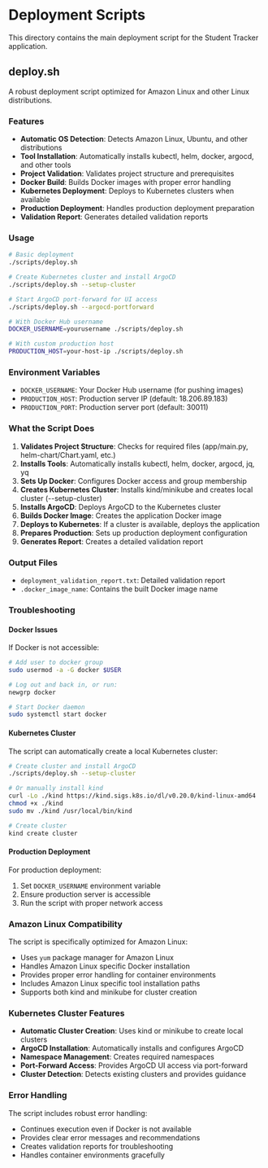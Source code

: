 # Deployment Scripts

This directory contains the main deployment script for the Student Tracker application.

## deploy.sh

A robust deployment script optimized for Amazon Linux and other Linux distributions.

### Features

- **Automatic OS Detection**: Detects Amazon Linux, Ubuntu, and other distributions
- **Tool Installation**: Automatically installs kubectl, helm, docker, argocd, and other tools
- **Project Validation**: Validates project structure and prerequisites
- **Docker Build**: Builds Docker images with proper error handling
- **Kubernetes Deployment**: Deploys to Kubernetes clusters when available
- **Production Deployment**: Handles production deployment preparation
- **Validation Report**: Generates detailed validation reports

### Usage

```bash
# Basic deployment
./scripts/deploy.sh

# Create Kubernetes cluster and install ArgoCD
./scripts/deploy.sh --setup-cluster

# Start ArgoCD port-forward for UI access
./scripts/deploy.sh --argocd-portforward

# With Docker Hub username
DOCKER_USERNAME=yourusername ./scripts/deploy.sh

# With custom production host
PRODUCTION_HOST=your-host-ip ./scripts/deploy.sh
```

### Environment Variables

- `DOCKER_USERNAME`: Your Docker Hub username (for pushing images)
- `PRODUCTION_HOST`: Production server IP (default: 18.206.89.183)
- `PRODUCTION_PORT`: Production server port (default: 30011)

### What the Script Does

1. **Validates Project Structure**: Checks for required files (app/main.py, helm-chart/Chart.yaml, etc.)
2. **Installs Tools**: Automatically installs kubectl, helm, docker, argocd, jq, yq
3. **Sets Up Docker**: Configures Docker access and group membership
4. **Creates Kubernetes Cluster**: Installs kind/minikube and creates local cluster (--setup-cluster)
5. **Installs ArgoCD**: Deploys ArgoCD to the Kubernetes cluster
6. **Builds Docker Image**: Creates the application Docker image
7. **Deploys to Kubernetes**: If a cluster is available, deploys the application
8. **Prepares Production**: Sets up production deployment configuration
9. **Generates Report**: Creates a detailed validation report

### Output Files

- `deployment_validation_report.txt`: Detailed validation report
- `.docker_image_name`: Contains the built Docker image name

### Troubleshooting

#### Docker Issues
If Docker is not accessible:
```bash
# Add user to docker group
sudo usermod -a -G docker $USER

# Log out and back in, or run:
newgrp docker

# Start Docker daemon
sudo systemctl start docker
```

#### Kubernetes Cluster
The script can automatically create a local Kubernetes cluster:

```bash
# Create cluster and install ArgoCD
./scripts/deploy.sh --setup-cluster

# Or manually install kind
curl -Lo ./kind https://kind.sigs.k8s.io/dl/v0.20.0/kind-linux-amd64
chmod +x ./kind
sudo mv ./kind /usr/local/bin/kind

# Create cluster
kind create cluster
```

#### Production Deployment
For production deployment:
1. Set `DOCKER_USERNAME` environment variable
2. Ensure production server is accessible
3. Run the script with proper network access

### Amazon Linux Compatibility

The script is specifically optimized for Amazon Linux:
- Uses `yum` package manager for Amazon Linux
- Handles Amazon Linux specific Docker installation
- Provides proper error handling for container environments
- Includes Amazon Linux specific tool installation paths
- Supports both kind and minikube for cluster creation

### Kubernetes Cluster Features

- **Automatic Cluster Creation**: Uses kind or minikube to create local clusters
- **ArgoCD Installation**: Automatically installs and configures ArgoCD
- **Namespace Management**: Creates required namespaces
- **Port-Forward Access**: Provides ArgoCD UI access via port-forward
- **Cluster Detection**: Detects existing clusters and provides guidance

### Error Handling

The script includes robust error handling:
- Continues execution even if Docker is not available
- Provides clear error messages and recommendations
- Creates validation reports for troubleshooting
- Handles container environments gracefully